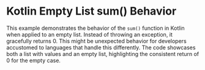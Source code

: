 # Kotlin Empty List sum() Behavior

This example demonstrates the behavior of the `sum()` function in Kotlin when applied to an empty list.  Instead of throwing an exception, it gracefully returns 0. This might be unexpected behavior for developers accustomed to languages that handle this differently.  The code showcases both a list with values and an empty list, highlighting the consistent return of 0 for the empty case.